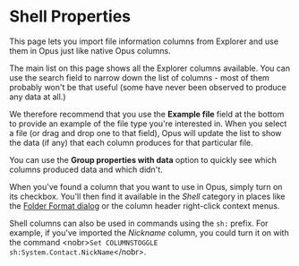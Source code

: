 # Shell Properties

This page lets you import file information columns from Explorer and use them in Opus just like native Opus columns.

The main list on this page shows all the Explorer columns available. You can use the search field to narrow down the list of columns - most of them probably won't be that useful (some have never been observed to produce any data at all.)

We therefore recommend that you use the **Example file** field at the bottom to provide an example of the file type you're interested in. When you select a file (or drag and drop one to that field), Opus will update the list to show the data (if any) that each column produces for that particular file.

You can use the **Group properties with data** option to quickly see which columns produced data and which didn't.

When you've found a column that you want to use in Opus, simply turn on its checkbox. You'll then find it available in the *Shell* category in places like the [Folder Format dialog](/Manual/basic_concepts/folder_options/RAEDME.md) or the column header right-click context menus.

Shell columns can also be used in commands using the `sh:` prefix. For example, if you've imported the *Nickname* column, you could turn it on with the command \<nobr\>`Set COLUMNSTOGGLE sh:System.Contact.NickName`\</nobr\>.
